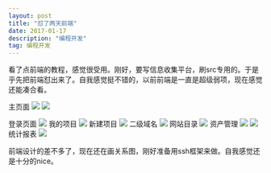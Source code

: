 ```yaml
---
layout: post
title: "怼了两天前端"
date: 2017-01-17
description: "编程开发"
tag: 编程开发
---
```


看了点前端的教程，感觉很受用。刚好，要写信息收集平台，刷src专用的。于是乎先把前端怼出来了。自我感觉挺不错的，以前前端是一直是超级弱项，现在感觉还能凑合看。

主页面
![](http://pic.findbugs.top/17-1-17/98873886-file_1484647623649_256f.png)
![](http://pic.findbugs.top/17-1-17/46570116-file_1484647706214_13c57.png)

登录页面
![](http://pic.findbugs.top/17-1-17/67454114-file_1484647746193_4f6b.png)
我的项目
![](http://pic.findbugs.top/17-1-17/39545815-file_1484647824279_17117.png)
新建项目
![](http://pic.findbugs.top/17-1-17/6540765-file_1484647864238_6130.png)
二级域名
![](http://pic.findbugs.top/17-1-17/26399847-file_1484647912815_d569.png)
网站目录
![](http://pic.findbugs.top/17-1-17/52909596-file_1484647952751_c104.png)
资产管理
![](http://pic.findbugs.top/17-1-17/30809653-file_1484647988856_bc02.png)
![](http://pic.findbugs.top/17-1-17/73497021-file_1484648017172_12dac.png)
统计报表
![](http://pic.findbugs.top/17-1-17/86666830-file_1484649117891_154c9.png)



前端设计的差不多了，现在还在画关系图，刚好准备用ssh框架来做。自我感觉还是十分的nice。
